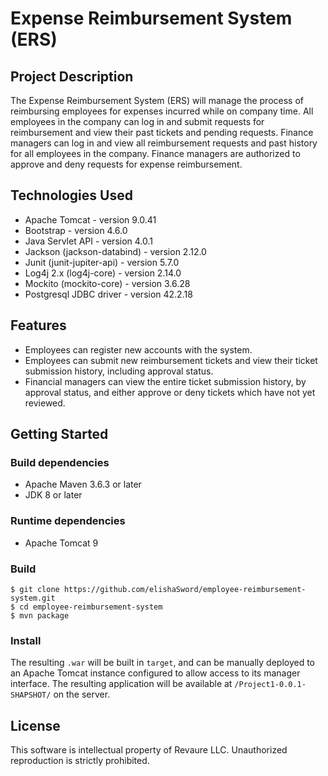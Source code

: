 # Expense Reimbursement System (ERS)

## Project Description

The Expense Reimbursement System (ERS) will manage the process of reimbursing employees for expenses incurred while on company time. All employees in the company can log in and submit requests for reimbursement and view their past tickets and pending requests. Finance managers can log in and view all reimbursement requests and past history for all employees in the company. Finance managers are authorized to approve and deny requests for expense reimbursement.

## Technologies Used

* Apache Tomcat - version 9.0.41
* Bootstrap - version 4.6.0
* Java Servlet API - version 4.0.1
* Jackson (jackson-databind) - version 2.12.0
* Junit (junit-jupiter-api) - version 5.7.0
* Log4j 2.x (log4j-core) - version 2.14.0
* Mockito (mockito-core) - version 3.6.28
* Postgresql JDBC driver - version 42.2.18

## Features

* Employees can register new accounts with the system.
* Employees can submit new reimbursement tickets and view their ticket submission history, including approval status.
* Financial managers can view the entire ticket submission history, by approval status, and either approve or deny tickets which have not yet reviewed.

## Getting Started

### Build dependencies

* Apache Maven 3.6.3 or later
* JDK 8 or later

### Runtime dependencies

* Apache Tomcat 9

### Build

```
$ git clone https://github.com/elishaSword/employee-reimbursement-system.git
$ cd employee-reimbursement-system
$ mvn package
```

### Install

The resulting `.war` will be built in `target`, and can be manually deployed to an Apache Tomcat instance configured to allow access to its manager interface. The resulting application will be available at `/Project1-0.0.1-SHAPSHOT/` on the server.

## License

This software is intellectual property of Revaure LLC. Unauthorized reproduction is strictly prohibited.

